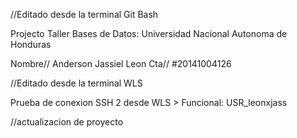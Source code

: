 //Editado desde la terminal Git Bash

Projecto Taller Bases de Datos: 
Universidad Nacional Autonoma de Honduras 

Nombre// Anderson Jassiel Leon
Cta// #20141004126


//Editado desde la terminal WLS

Prueba de conexion SSH 2 desde WLS > Funcional: USR_leonxjass

//actualizacion de proyecto
